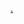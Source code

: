   
  
  
  
  
  
  
  
  
  
  
  
  
  
  
  
  
  
  
  
  
  
  
  

[.](https://blank.org/blank.html)